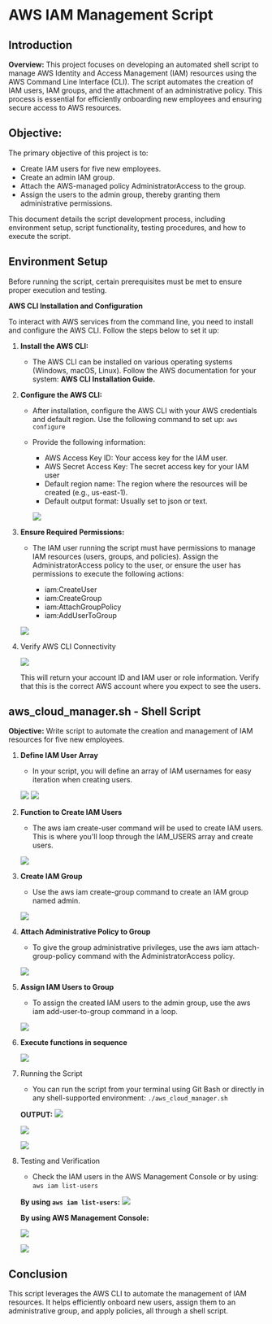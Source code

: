 # AWS IAM Management Script

## Introduction
**Overview:** This project focuses on developing an automated shell script to manage AWS Identity and Access Management (IAM) resources using the AWS Command Line Interface (CLI). The script automates the creation of IAM users, IAM groups, and the attachment of an administrative policy. This process is essential for efficiently onboarding new employees and ensuring secure access to AWS resources.

## Objective: 

The primary objective of this project is to:

- Create IAM users for five new employees.
- Create an admin IAM group.
- Attach the AWS-managed policy AdministratorAccess to the group.
- Assign the users to the admin group, thereby granting them administrative permissions.

This document details the script development process, including environment setup, script functionality, testing procedures, and how to execute the script.

## Environment Setup

Before running the script, certain prerequisites must be met to ensure proper execution and testing.

**AWS CLI Installation and Configuration**

To interact with AWS services from the command line, you need to install and configure the AWS CLI. Follow the steps below to set it up:

1. **Install the AWS CLI:**

    - The AWS CLI can be installed on various operating systems (Windows, macOS, Linux). Follow the AWS documentation for your system: **AWS CLI Installation Guide.**

2. **Configure the AWS CLI:**

    - After installation, configure the AWS CLI with your AWS credentials and default region. Use the following command to set up: `aws configure`

    - Provide the following information:
        - AWS Access Key ID: Your access key for the IAM user.
        - AWS Secret Access Key: The secret access key for your IAM user
        - Default region name: The region where the resources will be created (e.g., us-east-1).
        - Default output format: Usually set to json or text.

        ![](./img/1.configure-AWS-CLI-on-local-machine.png)

3. **Ensure Required Permissions:**

    - The IAM user running the script must have permissions to manage IAM resources (users, groups, and policies). Assign the AdministratorAccess policy to the user, or ensure the user has permissions to execute the following actions:

        - iam:CreateUser
        - iam:CreateGroup
        - iam:AttachGroupPolicy
        - iam:AddUserToGroup
    
    ![](./img/9.add-administrator_access-to-automation_user.png)

4. Verify AWS CLI Connectivity

    ![](./img/0.Verify-AWS-CLI-Connectivity.png)

    This will return your account ID and IAM user or role information. Verify that this is the correct AWS account where you expect to see the users.

## aws_cloud_manager.sh - Shell Script

**Objective:** Write script to automate the creation and management of IAM resources for five new employees.

1. **Define IAM User Array**

    - In your script, you will define an array of IAM usernames for easy iteration when creating users.

    ![](./img/1.create-script-file.png)
    ![](./img/2.define-iam-user-array.png)

2. **Function to Create IAM Users**

    - The aws iam create-user command will be used to create IAM users. This is where you'll loop through the IAM_USERS array and create users.

    ![](./img/3.function-to-create-iam-users.png)

3. **Create IAM Group**

    - Use the aws iam create-group command to create an IAM group named admin.

    ![](./img/4.function-to-create-iam-group.png)

4. **Attach Administrative Policy to Group**

    - To give the group administrative privileges, use the aws iam attach-group-policy command with the AdministratorAccess policy.

    ![](./img/5.attach-policy-to-iam-group.png)

5. **Assign IAM Users to Group**
    - To assign the created IAM users to the admin group, use the aws iam add-user-to-group command in a loop.

    ![](./img/6.assign-users-to-iam-group.png)

6. **Execute functions in sequence**

    ![](./img/7.execute-function-in-sequence.png)

7. Running the Script

    - You can run the script from your terminal using Git Bash or directly in any shell-supported environment: `./aws_cloud_manager.sh`

    **OUTPUT:**
    ![](./img/10.run-scipt.png)

    ![](./img/11.run-script2.png)

    ![](./img/12.run-script3.png)

8. Testing and Verification

    - Check the IAM users in the AWS Management Console or by using: `aws iam list-users`

    **By using `aws iam list-users`:**
    ![](./img/15.list-users.png)


    **By using AWS Management Console:**

    ![](./img/13.list-of-users.png)

    ![](./img/14.user-group.png)

## Conclusion

This script leverages the AWS CLI to automate the management of IAM resources. It helps efficiently onboard new users, assign them to an administrative group, and apply policies, all through a shell script.
